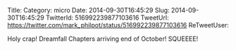 Title: 
Category: micro
Date: 2014-09-30T16:45:29
Slug: 2014-09-30T16:45:29
TwitterId: 516992239877103616
TweetUrl: https://twitter.com/mark_philpot/status/516992239877103616
ReTweetUser: 

Holy crap! Dreamfall Chapters arriving end of October!  SQUEEEE!